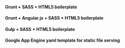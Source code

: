 #### Grunt + SASS + HTML5 boilerplate

#### Grunt + Angular.js + SASS + HTML5 boilerplate

#### Gulp + SASS + HTML5 boilerplate

#### Google App Engine yaml template for static file serving